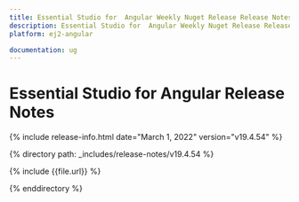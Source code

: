 ```yaml
---
title: Essential Studio for  Angular Weekly Nuget Release Release Notes  
description: Essential Studio for  Angular Weekly Nuget Release Release Notes  
platform: ej2-angular

documentation: ug
---
```


# Essential Studio for  Angular  Release Notes  

{% include release-info.html date="March 1, 2022"  version="v19.4.54" %} 

{% directory path: _includes/release-notes/v19.4.54 %}

{% include {{file.url}} %}

{% enddirectory %}
